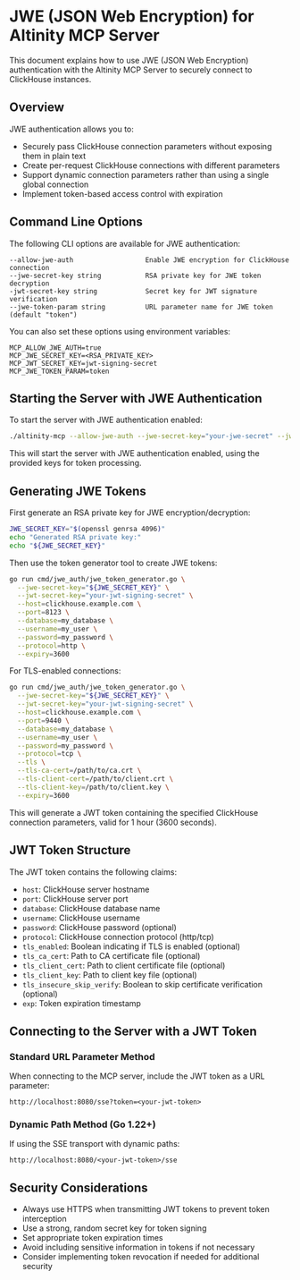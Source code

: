 # JWE (JSON Web Encryption) for Altinity MCP Server

This document explains how to use JWE (JSON Web Encryption) authentication with the Altinity MCP Server to securely connect to ClickHouse instances.

## Overview

JWE authentication allows you to:

- Securely pass ClickHouse connection parameters without exposing them in plain text
- Create per-request ClickHouse connections with different parameters
- Support dynamic connection parameters rather than using a single global connection
- Implement token-based access control with expiration

## Command Line Options

The following CLI options are available for JWE authentication:

```
--allow-jwe-auth                  Enable JWE encryption for ClickHouse connection
--jwe-secret-key string           RSA private key for JWE token decryption
-jwt-secret-key string            Secret key for JWT signature verification
--jwe-token-param string          URL parameter name for JWE token (default "token")
```

You can also set these options using environment variables:

```
MCP_ALLOW_JWE_AUTH=true
MCP_JWE_SECRET_KEY=<RSA_PRIVATE_KEY>
MCP_JWT_SECRET_KEY=jwt-signing-secret
MCP_JWE_TOKEN_PARAM=token
```

## Starting the Server with JWE Authentication

To start the server with JWE authentication enabled:

```bash
./altinity-mcp --allow-jwe-auth --jwe-secret-key="your-jwe-secret" --jwt-secret-key="your-jwt-secret" --transport=sse
```

This will start the server with JWE authentication enabled, using the provided keys for token processing.

## Generating JWE Tokens

First generate an RSA private key for JWE encryption/decryption:

```bash
JWE_SECRET_KEY="$(openssl genrsa 4096)"
echo "Generated RSA private key:"
echo "${JWE_SECRET_KEY}"
```

Then use the token generator tool to create JWE tokens:

```bash
go run cmd/jwe_auth/jwe_token_generator.go \
  --jwe-secret-key="${JWE_SECRET_KEY}" \
  --jwt-secret-key="your-jwt-signing-secret" \
  --host=clickhouse.example.com \
  --port=8123 \
  --database=my_database \
  --username=my_user \
  --password=my_password \
  --protocol=http \
  --expiry=3600
```

For TLS-enabled connections:

```bash
go run cmd/jwe_auth/jwe_token_generator.go \
  --jwe-secret-key="${JWE_SECRET_KEY}" \
  --jwt-secret-key="your-jwt-signing-secret" \
  --host=clickhouse.example.com \
  --port=9440 \
  --database=my_database \
  --username=my_user \
  --password=my_password \
  --protocol=tcp \
  --tls \
  --tls-ca-cert=/path/to/ca.crt \
  --tls-client-cert=/path/to/client.crt \
  --tls-client-key=/path/to/client.key \
  --expiry=3600
```

This will generate a JWT token containing the specified ClickHouse connection parameters, valid for 1 hour (3600 seconds).

## JWT Token Structure

The JWT token contains the following claims:

- `host`: ClickHouse server hostname
- `port`: ClickHouse server port
- `database`: ClickHouse database name
- `username`: ClickHouse username
- `password`: ClickHouse password (optional)
- `protocol`: ClickHouse connection protocol (http/tcp)
- `tls_enabled`: Boolean indicating if TLS is enabled (optional)
- `tls_ca_cert`: Path to CA certificate file (optional)
- `tls_client_cert`: Path to client certificate file (optional)
- `tls_client_key`: Path to client key file (optional)
- `tls_insecure_skip_verify`: Boolean to skip certificate verification (optional)
- `exp`: Token expiration timestamp

## Connecting to the Server with a JWT Token

### Standard URL Parameter Method

When connecting to the MCP server, include the JWT token as a URL parameter:

```
http://localhost:8080/sse?token=<your-jwt-token>
```

### Dynamic Path Method (Go 1.22+)

If using the SSE transport with dynamic paths:

```
http://localhost:8080/<your-jwt-token>/sse
```

## Security Considerations

- Always use HTTPS when transmitting JWT tokens to prevent token interception
- Use a strong, random secret key for token signing
- Set appropriate token expiration times
- Avoid including sensitive information in tokens if not necessary
- Consider implementing token revocation if needed for additional security
